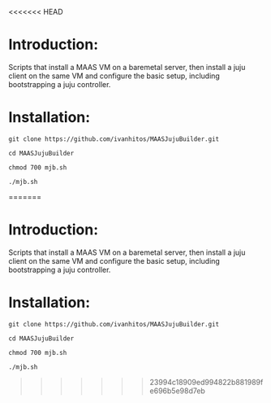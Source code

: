 <<<<<<< HEAD
# Introduction:

Scripts that install a MAAS VM on a baremetal server, then install a juju client on the same VM and configure the basic setup, including bootstrapping a juju controller.

# Installation:

```
git clone https://github.com/ivanhitos/MAASJujuBuilder.git

cd MAASJujuBuilder

chmod 700 mjb.sh

./mjb.sh
```
=======
# Introduction:

Scripts that install a MAAS VM on a baremetal server, then install a juju client on the same VM and configure the basic setup, including bootstrapping a juju controller.

# Installation:

```
git clone https://github.com/ivanhitos/MAASJujuBuilder.git

cd MAASJujuBuilder

chmod 700 mjb.sh

./mjb.sh
```
>>>>>>> 23994c18909ed994822b881989fe696b5e98d7eb
